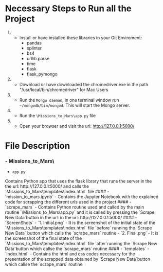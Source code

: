 # Necessary Steps to Run all the Project

1. - Install or have installed these libraries in your Git Enviroment:
        -   pandas
        -   splinter
        -   bs4
        -   urllib.parse
        -   time
        -   flask
        -   flask_pymongo
2. - Download or have downloaded the chromedriver.exe in the path "/usr/local/bin/chromedriver" for Mac Users
2. - Run the `Mongo daemon`, in one terminal window run `~/mongodb/bin/mongod`. This will start the Mongo server.
3. - Run the `\Missions_to_Mars\app.py` file
4. - Open your browser and visit the url: http://127.0.0.1:5000/

# File Description
### - Missions_to_Mars\
- `app.py`
<p> Contains Python app that uses the flask library that runs the server in the  the url: http://127.0.0.1:5000/ and calls the `Missions_to_Mars\templates\index.html` file
#### - `mission_to_mars.ipynb` 
- Contains the Jupyter Notebook with the explained code for scrapping the different urls used in the project
#### - `scrape_mars` 
- Contains Python routine used and called by the main routine `\Missions_to_Mars\app.py` and it is called by pressing the `Scrape New Data`button in the url: in the url: http://127.0.0.1:5000/
#### -  `ScreenShots`
- `1. Initial.png` - It is the screenshot of the initial state of the `Missions_to_Mars\templates\index.html` file `before` running the `Scrape New Data` button which calls the `scrape_mars` routine
- `2. Final.png` - It is the screenshot of the final state of the `Missions_to_Mars\templates\index.html` file `after`running the `Scrape New Data`button which callse the `scrape_mars` routine
#### - `templates` 
- `index.html` - Contains the html and css codes necessary for the presentation of the scrapped data obtained by `Scrape New Data`button which callse the `scrape_mars` routine